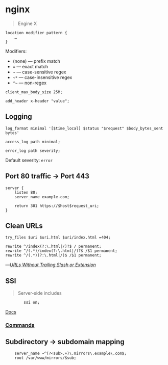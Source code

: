 # nginx

> Engine X

```
location modifier pattern {
	…
}
```

Modifiers:

-   (none) — prefix match
-   `=` — exact match
-   `~` — case-sensitive regex
-   `~*` — case-insensitive regex
-   `^~` — non-regex

```nginx
client_max_body_size 25M;
```

```nginx
add_header x-header "value";
```

## Logging

```nginx
log_format minimal '[$time_local] $status "$request" $body_bytes_sent bytes'
```

```nginx
access_log path minimal;
```

```nginx
error_log path severity;
```

Default severity: `error`

## Port 80 traffic → Port 443

```nginx
server {
    listen 80;
    server_name example.com;

    return 301 https://$host$request_uri;
}
```

## Clean URLs

```nginx
try_files $uri $uri.html $uri/index.html =404;

rewrite ^/index(?:\.html|/)?$ / permanent;
rewrite ^/(.*)/index(?:\.html|/)?$ /$1 permanent;
rewrite ^/(.*)(?:\.html|/)$ /$1 permanent;
```

—[_URLs Without Trailing Slash or Extension_](https://christopheraue.net/design/urls-without-trailing-slash-or-extension)

## SSI

>   Server-side includes

```nginx
		ssi on;
```

[Docs](https://nginx.org/en/docs/http/ngx_http_ssi_module.html)

### [Commands](https://nginx.org/en/docs/http/ngx_http_ssi_module.html#commands)

## Subdirectory → subdomain mapping

```nginx
    server_name ~^(?<sub>.+)\.mirrors\.example\.com$;
    root /var/www/mirrors/$sub;
```

